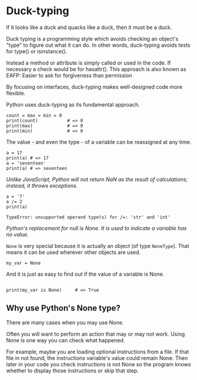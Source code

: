 # Duck-typing

If it looks like a duck and quacks like a duck, then it must be a duck.

Duck typing is a programming style which avoids checking an object's "type" to figure out what it can do. In other words, duck-typing avoids tests for type() or isinstance().

Instead a method or attribute is simply called or used in the code. If necessary a check would be for hasattr(). This approach is also known as EAFP: Easier to ask for forgiveness than permission

By focusing on interfaces, duck-typing makes well-designed code more flexible.

Python uses duck-typing as its fundamental approach.

```
count = max = min = 0
print(count)           # => 0
print(max)             # => 0
print(min)             # => 0
```

The value - and even the type - of a variable can be reassigned at any time.

```
a = 17
print(a) # => 17
a = 'seventeen'
print(a) # => seventeen
```

_Unlike JavaScript, Python will not return NaN as the result of calculations; instead, it throws exceptions._

```
a = '7'
a /= 2
print(a)

TypeError: unsupported operand type(s) for /=: 'str' and 'int'
```

_Python's replacement for null is None. It is used to indicate a variable has no value._

`None` is very special because it is actually an object (of type `NoneType`). That means it can be used wherever other objects are used.

```
my_var = None
```

And it is just as easy to find out if the value of a variable is None.

```

print(my_var is None)     # => True
```

## Why use Python's None type?

There are many cases when you may use None.

Often you will want to perform an action that may or may not work. Using None is one way you can check what happened.

For example, maybe you are loading optional instructions from a file. If that file in not found, the instructions variable's value could remain None. Then later in your code you check instructions is not None so the program knows whether to display those instructions or skip that step.
